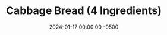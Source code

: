 ---
layout: post
title:  "Cabbage Bread (4 Ingredients)"
date:   2024-01-17 00:00:00 -0500
categories:
- Recipes
- Meme Recipes
permalink: /recipes/cabbage-bread
image: /assets/Food/Bread/Cabbage/cabbage-cover.jpg
ing: cabbagebread-ing
facts: cabbagebread-facts
section1: 
start2: 
section2: 
start3: 
section3: 
start4: 
section4: 
start5: 
section5: 
Prep: 10
Rest: 
Cook: 50
Source1: https://www.youtube.com/watch?v=ZXZMqN3ONII
Source2: 
whisk: https://s.samsungfood.com/1khDK
tags: 
- protein
- sandwich
- toast
- air fry
- food processor
Description: Yeah you heard me right. Idk whether to file this under bread or meme recipes, but here you go. It's low calorie and gluten free, but also made out of cabbage, so pick your poison lmao (for the record I love cabbage, and this bread is shockingly good for what it is). I made this into an egg sandwich, as you can see above.
Instructions: 
- Using a food processor, shred your cabbage, until you have a riced consistency. Transfer to a large bowl<br><br>

- Mix in the yogurt, baking powder, and salt with a spatula. Optionally, add some spices, like garlic or onion powder<br><br>

- Transfer to a bread pan, and smooth the top<br><br>

- Bake in a 400F oven for about 50 minutes
- <br><br><center><img src="/assets/Food/Bread/Cabbage/cabbage-4.jpg" alt="" class="instruction-image"></center><br>

- Refrigerate until cooled before slicing. Makes 1 sandwich. I reheated mine for 10 minutes in a 400F air fryer, before using for an egg sandwich
---